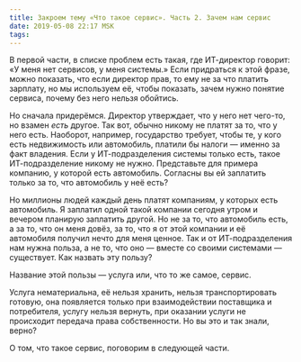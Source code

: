 ```yaml
---
title: Закроем тему «Что такое сервис». Часть 2. Зачем нам сервис
date: 2019-05-08 22:17 MSK
tags: 
---
```


В первой части, в списке проблем есть такая, где ИТ-директор говорит: «У меня нет сервисов, у меня системы.» Если придраться к этой фразе, можно показать, что если директор прав, то ему не за что платить зарплату, но мы используем её, чтобы показать, зачем нужно понятие сервиса, почему без него нельзя обойтись. 

Но сначала придерёмся. Директор утверждает, что у него нет чего-то, но взамен *есть* другое. Так вот, обычно никому не платят за то, что у него есть. Наоборот, например, государство требует, чтобы те, у кого есть недвижимость или автомобиль, платили бы налоги — именно за факт владения. Если у ИТ-подразделения системы только есть, такое ИТ-подразделение никому не нужно. Представьте для примера компанию, у которой есть автомобиль. Согласны вы ей заплатить только за то, что автомобиль у неё есть?

Но миллионы людей каждый день платят компаниям, у которых есть автомобиль. Я заплатил одной такой компании сегодня утром и вечером планирую заплатить другой. Но не за то, что автомобиль есть, а за то, что он меня довёз, за то, что я от этой компании и её автомобиля получил нечто для меня ценное. Так и от ИТ-подразделения нам нужна польза, а не то, что оно — вместе со своими системами — существует. Как назвать эту пользу?   

Название этой пользы — услуга или, что то же самое, сервис.

Услуга нематериальна, её нельзя хранить, нельзя транспортировать готовую, она появляется только при взаимодействии поставщика и потребителя, услугу нельзя вернуть, при оказании услуги не происходит передача права собственности. Но вы это и так знали, верно?

О том, что такое сервис, поговорим в следующей части.

